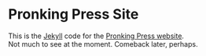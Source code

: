 
# Pronking Press Site

This is the [Jekyll](http://jekyllrb.com) code for the 
[Pronking Press website](http://marenster.github.io/).  
Not much to see at the moment.  Comeback later, perhaps.
